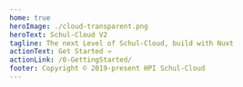 ```yaml
---
home: true
heroImage: ./cloud-transparent.png
heroText: Schul-Cloud V2
tagline: The next Level of Schul-Cloud, build with Nuxt
actionText: Get Started →
actionLink: /0-GettingStarted/
footer: Copyright © 2019-present HPI Schul-Cloud
---
```

